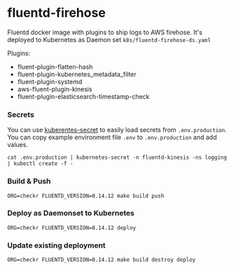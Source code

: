 # fluentd-firehose

Fluentd docker image with plugins to ship logs to AWS firehose. It's deployed to Kubernetes as Daemon set `k8s/fluentd-firehose-ds.yaml`

Plugins:
* fluent-plugin-flatten-hash
* fluent-plugin-kubernetes_metadata_filter
* fluent-plugin-systemd
* aws-fluent-plugin-kinesis
* fluent-plugin-elasticsearch-timestamp-check

### Secrets
You can use [kuberentes-secret](https://github.com/checkr/kubernetes-secret) to easily load secrets from `.env.production`. You can copy example environment file `.env` to `.env.production` and add values. 
```
cat .env.production | kubernetes-secret -n fluentd-kinesis -ns logging | kubectl create -f -
```

### Build & Push
```
ORG=checkr FLUENTD_VERSION=0.14.12 make build push
```

### Deploy as Daemonset to Kubernetes
```
ORG=checkr FLUENTD_VERSION=0.14.12 deploy
```

### Update existing deployment
```
ORG=checkr FLUENTD_VERSION=0.14.12 make build destroy deploy
```
